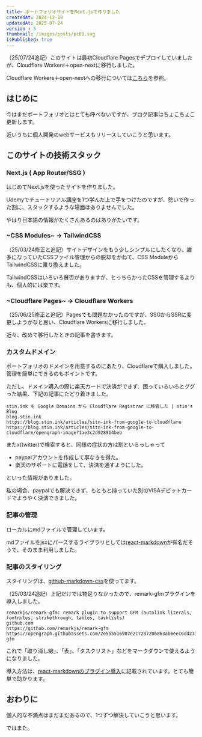 ```yaml
---
title: ポートフォリオサイトをNext.jsで作りました
createdAt: 2024-12-19
updatedAt: 2025-07-24
version : 5
thumbnail: /images/posts/pc01.svg
isPublished: true
---
```


（25/07/24追記）このサイトは最初Cloudflare Pagesでデプロイしていましたが、Cloudflare Workers＋open-nextに移行しました。

Cloudflare Workers＋open-nextへの移行については[こちら](/posts/2025-07-25)を参照。


## はじめに
今はまだポートフォリオとはとても呼べないですが、ブログ記事はちょこちょこ更新します。

近いうちに個人開発のwebサービスもリリースしていこうと思います。

## このサイトの技術スタック
### Next.js ( App Router/SSG )
はじめてNext.jsを使ったサイトを作りました。

Udemyでチュートリアル講座を1つ学んだ上で手をつけたのですが、勢いで作った割に、スタックするような場面はありませんでした。

やはり日本語の情報がたくさんあるのはありがたいです。

### ~CSS Modules~ → TailwindCSS
（25/03/24修正と追記）サイトデザインをもう少しシンプルにしたくなり、雑多になっていたCSSファイル管理からの脱却をかねて、CSS ModuleからTailwindCSSに乗り換えました。

TailwindCSSはいろいろ賛否がありますが、とっちらかったCSSを管理するよりも、個人的には楽です。

### ~Cloudflare Pages~ → Cloudflare Workers
（25/06/25修正と追記）Pagesでも問題なかったのですが、SSGからSSRに変更しようかなと思い、Cloudflare Workersに移行しました。

近々、改めて移行したときの記事を書きます。

### カスタムドメイン

ポートフォリオのドメインを用意するのにあたり、Cloudflareで購入しました。
管理を簡単にできるのもポイントです。

ただし、ドメイン購入の際に楽天カードで決済ができず、困っていろいろとググった結果、下記の記事にたどり着きました。

```Link
stin.ink を Google Domains から Cloudflare Registrar に移管した | stin's Blog
blog.stin.ink
https://blog.stin.ink/articles/sitn-ink-from-google-to-cloudflare
https://blog.stin.ink/articles/sitn-ink-from-google-to-cloudflare/opengraph-image?1ae3c2d928914beb
```

またx(twitter)で検索すると、同様の症状の方は割といらっしゃって
- paypalアカウントを作成して事なきを得た。
- 楽天のサポートに電話をして、決済を通すようにした。

といった情報がありました。

私の場合、paypalでも解決できず、もともと持っていた別のVISAデビットカードでようやく決済できました。

### 記事の管理
ローカルにmdファイルで管理しています。

mdファイルをjsxにパースするライブラリとしては[react-markdown](https://github.com/remarkjs/react-markdown?tab=readme-ov-file)が有名だそうで、そのまま利用しました。

### 記事のスタイリング
スタイリングは、[github-markdown-css](https://github.com/sindresorhus/github-markdown-css/tree/main?tab=readme-ov-file)を使ってます。

（25/03/24追記）上記だけでは物足りなかったので、remark-gfmプラグインを導入しました。

```Link
remarkjs/remark-gfm: remark plugin to support GFM (autolink literals, footnotes, strikethrough, tables, tasklists)
github.com
https://github.com/remarkjs/remark-gfm
https://opengraph.githubassets.com/2e555516907e2c7287206863ab6eec6dd2730b1fbd54fd8d80128a0d73b6b712/remarkjs/remark-gfm
```

これで「取り消し線」、「表」、「タスクリスト」などをマークダウンで使えるようになりました。

導入方法は、[react-markdownのプラグイン導入](https://github.com/remarkjs/react-markdown?tab=readme-ov-file#examples)に記載されています。とても簡単で助かります。

## おわりに
個人的な不満点はまだまだあるので、1つずつ解決していこうと思います。

ではまた。
